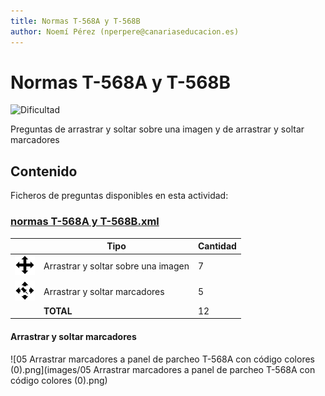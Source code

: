 ```yaml
---
title: Normas T-568A y T-568B
author: Noemí Pérez (nperpere@canariaseducacion.es)
---
```


# Normas T-568A y T-568B


![Dificultad](https://img.shields.io/badge/Dificultad-Media-yellow)


Preguntas de arrastrar y soltar sobre una imagen y de arrastrar y soltar marcadores

## Contenido

Ficheros de preguntas disponibles en esta actividad:


### [normas T-568A y T-568B.xml](https://github.com/iescanarias/actividades/tree/main/redes/cableado/normas%20T-568A%20y%20T-568B/normas%20T-568A%20y%20T-568B.xml)

|   | Tipo              | Cantidad                   |
| - | ----------------- | -------------------------- |
| ![ddimageortext](https://raw.githubusercontent.com/iescanarias/actividades/main/.actirepo/icons/ddimageortext.svg) | Arrastrar y soltar sobre una imagen | 7 |
| ![ddmarker](https://raw.githubusercontent.com/iescanarias/actividades/main/.actirepo/icons/ddmarker.svg) | Arrastrar y soltar marcadores | 5 |
|   | **TOTAL**         | 12 |


#### Arrastrar y soltar marcadores

![05 Arrastrar marcadores a panel de parcheo T-568A con código colores (0).png](images/05 Arrastrar marcadores a panel de parcheo T-568A con código colores (0).png)



